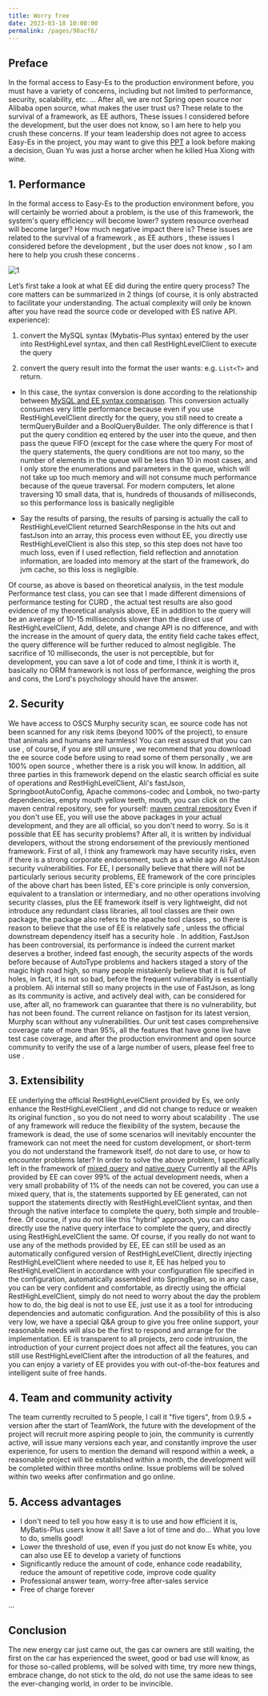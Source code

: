 ```yaml
---
title: Worry free
date: 2023-03-18 10:00:00
permalink: /pages/98acf6/
---
```

## Preface

In the formal access to Easy-Es to the production environment before, you must have a variety of concerns, including but not limited to performance, security, scalability, etc. ...
After all, we are not Spring open source nor Alibaba open source, what makes the user trust us? These relate to the survival of a framework, as EE authors,
These issues I considered before the development, but the user does not know, so I am here to help you crush these concerns.
If your team leadership does not agree to access Easy-Es in the project, you may want to give this [PPT](https://iknow.hs.net/21df32cf-35fb-44f0-945f-06330408c1bd.pptx)  a look before making a decision,
Guan Yu was just a horse archer when he killed Hua Xiong with wine.

## 1. Performance

In the formal access to Easy-Es to the production environment before, you will certainly be worried about a problem, is the use of this framework, the system's query efficiency will become lower? system resource overhead will become larger? How much negative impact there is?
These issues are related to the survival of a framework , as EE authors , these issues I considered before the development , but the user does not know , so I am here to help you crush these concerns .

![1](https://iknow.hs.net/a057bb79-2f27-4785-b177-87f3056fe920.jpg)

Let’s first take a look at what EE did during the entire query process? The core matters can be summarized in 2 things (of course, it is only abstracted to facilitate your understanding. The actual complexity will only be known after you have read the source code or developed with ES native API. experience):


1. convert the MySQL syntax (Mybatis-Plus syntax) entered by the user into RestHighLevel syntax, and then call RestHighLevelClient to execute the query

1. convert the query result into the format the user wants: e.g. `List<T>` and return.


- In this case, the syntax conversion is done according to the relationship between [MySQL and EE syntax comparison](/pages/8f3438/). This conversion actually consumes very little performance because even if you use RestHighLevelClient directly for the query, you still need to create a termQueryBuilder and a BoolQueryBuilder. The only difference is that I put the query condition eq entered by the user into the queue, and then pass the queue FIFO (except for the case where the query For most of the query statements, the query conditions are not too many, so the number of elements in the queue will be less than 10 in most cases, and I only store the enumerations and parameters in the queue, which will not take up too much memory and will not consume much performance because of the queue traversal. For modern computers, let alone traversing 10 small data, that is, hundreds of thousands of milliseconds, so this performance loss is basically negligible

- Say the results of parsing, the results of parsing is actually the call to RestHighLevelClient returned SearchResponse in the hits out and fastJson into an array, this process even without EE, you directly use RestHighLevelClient is also this step, so this step does not have too much loss, even if I used reflection, field reflection and annotation information, are loaded into memory at the start of the framework, do jvm cache, so this loss is negligible.


Of course, as above is based on theoretical analysis, in the test module Performance test class, you can see that I made different dimensions of performance testing for CURD , the actual test results are also good evidence of my theoretical analysis above, EE in addition to the query will be an average of 10-15 milliseconds slower than the direct use of RestHighLevelClient, Add, delete, and change API is no difference, and with the increase in the amount of query data, the entity field cache takes effect, the query difference will be further reduced to almost negligible.  The sacrifice of 10 milliseconds, the user is not perceptible, but for development, you can save a lot of code and time, I think it is worth it, basically no ORM framework is not loss of performance, weighing the pros and cons, the Lord's psychology should have the answer.

## 2. Security

We have access to OSCS Murphy security scan, ee source code has not been scanned for any risk items (beyond 100% of the project), to ensure that animals and humans are harmless! You can rest assured that you can use , of course, if you are still unsure , we recommend that you download the ee source code before using to read some of them personally , we are 100% open source , whether there is a risk you will know.
In addition, all three parties in this framework depend on the elastic search official es suite of operations and RestHighLevelClient, Ali's fastJson, SpringbootAutoConfig, Apache commons-codec and Lombok, no two-party dependencies, empty mouth yellow teeth, mouth, you can click on the maven central repository, see for yourself: [maven central repository](https://search.maven.org/search?q=easy-es)
Even if you don't use EE, you will use the above packages in your actual development, and they are all official, so you don't need to worry.
So is it possible that EE has security problems? After all, it is written by individual developers, without the strong endorsement of the previously mentioned framework. First of all, I think any framework may have security risks, even if there is a strong corporate endorsement, such as a while ago Ali FastJson security vulnerabilities. For EE, I personally believe that there will not be particularly serious security problems, EE framework of the core principles of the above chart has been listed, EE's core principle is only conversion, equivalent to a translation or intermediary, and no other operations involving security classes, plus the EE framework itself is very lightweight, did not introduce any redundant class libraries, all tool classes are their own package, the package also refers to the apache tool classes , so there is reason to believe that the use of EE is relatively safe , unless the official downstream dependency itself has a security hole .
In addition, FastJson has been controversial, its performance is indeed the current market deserves a brother, indeed fast enough, the security aspects of the words before because of AutoType problems and hackers staged a story of the magic high road high, so many people mistakenly believe that it is full of holes, in fact, it is not so bad, before the frequent vulnerability is essentially a problem. Ali internal still so many projects in the use of FastJson, as long as its community is active, and actively deal with, can be considered for use, after all, no framework can guarantee that there is no vulnerability, but has not been found. The current reliance on fastjson for its latest version, Murphy scan without any vulnerabilities.
Our unit test cases comprehensive coverage rate of more than 95%, all the features that have gone live have test case coverage, and after the production environment and open source community to verify the use of a large number of users, please feel free to use .

## 3. Extensibility

EE underlying the official RestHighLevelClient provided by Es, we only enhance the RestHighLevelClient , and did not change to reduce or weaken its original function , so you do not need to worry about scalability .
The use of any framework will reduce the flexibility of the system, because the framework is dead, the use of some scenarios will inevitably encounter the framework can not meet the need for custom development, or short-term you do not understand the framework itself, do not dare to use, or how to encounter problems later?
In order to solve the above problem, I specifically left in the framework of [mixed query](/pages/5743eb/) and [native query](/pages/d3d918/)
Currently all the APIs provided by EE can cover 99% of the actual development needs, when a very small probability of 1% of the needs can not be covered, you can use a mixed query, that is, the statements supported by EE generated, can not support the statements directly with RestHighLevelClient syntax, and then through the native interface to complete the query, both simple and trouble-free. Of course, if you do not like this "hybrid" approach, you can also directly use the native query interface to complete the query, and directly using RestHighLevelClient the same.
Of course, if you really do not want to use any of the methods provided by EE, EE can still be used as an automatically configured version of RestHighLevelClient, directly injecting RestHighLevelClient where needed to use it, EE has helped you to RestHighLevelClient in accordance with your configuration file specified in the configuration, automatically assembled into SpringBean, so in any case, you can be very confident and comfortable, as directly using the official RestHighLevelClient, simply do not need to worry about the day the problem how to do, the big deal is not to use EE, just use it as a tool for introducing dependencies and automatic configuration. And the possibility of this is also very low, we have a special Q&A group to give you free online support, your reasonable needs will also be the first to respond and arrange for the implementation.
EE is transparent to all projects, zero code intrusion, the introduction of your current project does not affect all the features, you can still use RestHighLevelClient after the introduction of all the features, and you can enjoy a variety of EE provides you with out-of-the-box features and intelligent suite of free hands.

## 4. Team and community activity

The team currently recruited to 5 people, I call it "five tigers", from 0.9.5 + version after the start of TeamWork, the future with the development of the project will recruit more aspiring people to join, the community is currently active, will issue many versions each year, and constantly improve the user experience, for users to mention the demand will respond within a week, a reasonable project will be established within a month, the development will be completed within three months online. Issue problems will be solved within two weeks after confirmation and go online.

## 5. Access advantages

- I don't need to tell you how easy it is to use and how efficient it is, MyBatis-Plus users know it all! Save a lot of time and do... What you love to do, smells good!
- Lower the threshold of use, even if you just do not know Es white, you can also use EE to develop a variety of functions
- Significantly reduce the amount of code, enhance code readability, reduce the amount of repetitive code, improve code quality
- Professional answer team, worry-free after-sales service
- Free of charge forever

...

## Conclusion

The new energy car just came out, the gas car owners are still waiting, the first on the car has experienced the sweet, good or bad use will know, as for those so-called problems, will be solved with time, try more new things, embrace change, do not stick to the old, do not use the same ideas to see the ever-changing world, in order to be invincible.